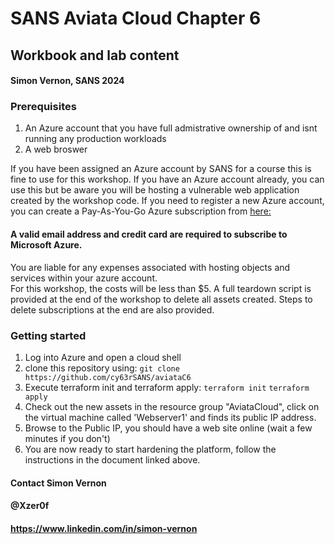# SANS Aviata Cloud Chapter 6
## Workbook and lab content
#### Simon Vernon, SANS 2024


### Prerequisites
1. An Azure account that you have full admistrative ownership of and isnt running any production workloads
2. A web broswer

If you have been assigned an Azure account by SANS for a course this is fine to use for this workshop. 
If you have an Azure account already, you can use this but be aware you will be hosting a vulnerable web application created by the workshop code.
If you need to register a new Azure account, you can create a Pay-As-You-Go Azure subscription from [here:](https://azure.microsoft.com/en-gb/pricing/purchase-options/pay-as-you-go/?srcurl=https%3A%2F%2Fazure.microsoft.com%2Ffree)  
#### A valid email address and credit card are required to subscribe to Microsoft Azure.

You are liable for any expenses associated with hosting objects and services within your azure account.  
For this workshop, the costs will be less than $5.
A full teardown script is provided at the end of the workshop to delete all assets created.
Steps to delete subscriptions at the end are also provided.


### Getting started

1. Log into Azure and open a cloud shell
2. clone this repository using:
    `git clone https://github.com/cy63rSANS/aviataC6`
3. Execute terraform init and terraform apply:
    `terraform init`
    `terraform apply`
4. Check out the new assets in the resource group "AviataCloud", click on the virtual machine called 'Webserver1' and finds its public IP address. 
5. Browse to the Public IP, you should have a web site online (wait a few minutes if you don't)
7. You are now ready to start hardening the platform, follow the instructions in the document linked above.


#### Contact Simon Vernon
#### @Xzer0f
#### https://www.linkedin.com/in/simon-vernon